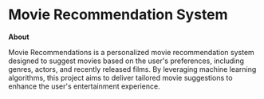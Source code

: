 # Movie Recommendation System

**About**

Movie Recommendations is a personalized movie recommendation system designed to suggest movies based on the user's preferences, including genres, actors, and recently released films. By leveraging machine learning algorithms, this project aims to deliver tailored movie suggestions to enhance the user's entertainment experience.
